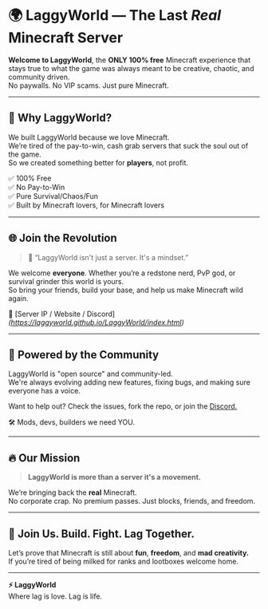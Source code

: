 # 🌍 LaggyWorld — The Last *Real* Minecraft Server

**Welcome to LaggyWorld**, the **ONLY 100% free** Minecraft experience that stays true to what the game was always meant to be creative, chaotic, and community driven.  
No paywalls. No VIP scams. Just pure Minecraft.

---

## 🚀 Why LaggyWorld?

We built LaggyWorld because we love Minecraft.  
We’re tired of the pay-to-win, cash grab servers that suck the soul out of the game.  
So we created something better for **players**, not profit.

✅ 100% Free  
✅ No Pay-to-Win  
✅ Pure Survival/Chaos/Fun  
✅ Built by Minecraft lovers, for Minecraft lovers

---

## 🌐 Join the Revolution

> 🧠 “LaggyWorld isn't just a server. It's a mindset.”

We welcome **everyone**. Whether you’re a redstone nerd, PvP god, or survival grinder this world is yours.  
So bring your friends, build your base, and help us make Minecraft wild again.

🔗 [Server IP / Website / Discord]  
*(https://laggyworld.github.io/LaggyWorld/index.html)*

---

## 💾 Powered by the Community

LaggyWorld is "open source" and community-led.  
We're always evolving  adding new features, fixing bugs, and making sure everyone has a voice.

Want to help out? Check the issues, fork the repo, or join the [Discord.](https://discord.gg/2f5PEQA8SV)

🛠️ Mods, devs, builders we need YOU.

---

## 🔥 Our Mission

> **LaggyWorld is more than a server it's a movement.**

We’re bringing back the **real** Minecraft.  
No corporate crap. No premium passes. Just blocks, friends, and freedom.

---

## 👑 Join Us. Build. Fight. Lag Together.

Let’s prove that Minecraft is still about **fun**, **freedom**, and **mad creativity.**  
If you’re tired of being milked for ranks and lootboxes welcome home.

---

**⚡ LaggyWorld**  
Where lag is love. Lag is life.  
